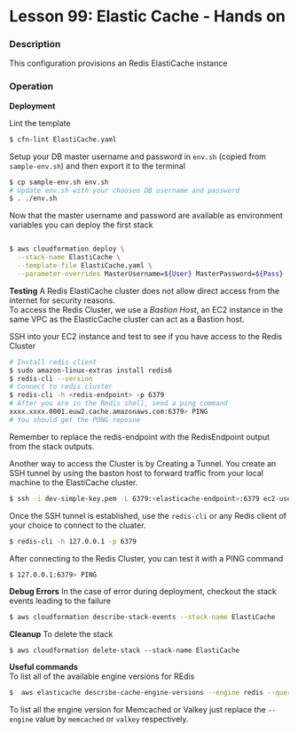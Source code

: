 # Lesson 99: Elastic Cache - Hands on

### Description

This configuration provisions an Redis ElastiCache instance

### Operation

**Deployment**

Lint the template

```bash
$ cfn-lint ElastiCache.yaml
```

Setup your DB master username and password in `env.sh` (copied from `sample-env.sh`) and then export it to the terminal

```bash
$ cp sample-env.sh env.sh
# Update env.sh with your choosen DB username and password
$ . ./env.sh
```

Now that the master username and password are available as environment variables you can deploy the first stack

```bash

$ aws cloudformation deploy \
  --stack-name ElastiCache \
  --template-file ElastiCache.yaml \
  --parameter-overrides MasterUsername=${User} MasterPassword=${Pass}
```

**Testing**
A Redis ElastiCache cluster does not allow direct access from the internet for security reasons.  
To access the Redis Cluster, we use a _Bastion Host_, an EC2 instance
in the same VPC as the ElasticCache cluster can act as a Bastion host.

SSH into your EC2 instance and test to see if you have access to the Redis Cluster

```bash
# Install redis client
$ sudo amazon-linux-extras install redis6
$ redis-cli --version
# Connect to redis cluster
$ redis-cli -h <redis-endpoint> -p 6379
# After you are in the Redis shell, send a ping command
xxxx.xxxx.0001.euw2.cache.amazonaws.com:6379> PING
# You should get the PONG reposne
```

Remember to replace the redis-endpoint with the RedisEndpoint output from the stack outputs.

Another way to access the Cluster is by Creating a Tunnel.
You create an SSH tunnel by using the baston host to forward traffic from your local machine to the ElastiCache cluster.

```bash
$ ssh -i dev-simple-key.pem -L 6379:<elasticache-endpoint>:6379 ec2-user@xx.xxx.xx
```

Once the SSH tunnel is established, use the `redis-cli` or any Redis client of your choice to connect to the cluater.

```bash
$ redis-cli -h 127.0.0.1 -p 6379
```

After connecting to the Redis Cluster, you can test it with a PING command

```bash
$ 127.0.0.1:6379> PING
```

**Debug Errors**
In the case of error during deployment, checkout the stack events leading to the failure

```bash
$ aws cloudformation describe-stack-events --stack-name ElastiCache
```

**Cleanup**
To delete the stack

```
$ aws cloudformation delete-stack --stack-name ElastiCache
```

**Useful commands**  
To list all of the available engine versions for REdis

```bash
$  aws elasticache describe-cache-engine-versions --engine redis --query "CacheEngineVersions[].EngineVersion"
```

To list all the engine version for Memcached or Valkey just replace the `--engine` value by `memcached` or `valkey` respectively.
